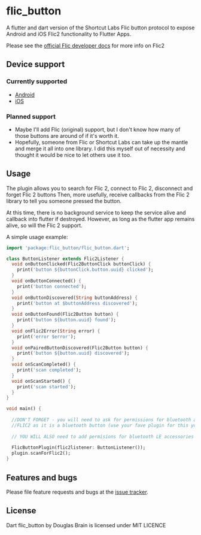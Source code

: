 # flic_button

A flutter and dart version of the Shortcut Labs Flic button protocol to expose Android and iOS Flic2 functionality to Flutter Apps.

Please see the [official Flic developer docs](https://github.com/50ButtonsEach/flic2-documentation) for more info on Flic2

## Device support

### Currently supported

- [Android](https://github.com/50ButtonsEach/fliclib-android)
- [iOS](https://github.com/50ButtonsEach/fliclib-ios)

### Planned support

- Maybe I'll add Flic (original) support, but I don't know how many of those buttons are around of if it's worth it.
- Hopefully, someone from Flic or Shortcut Labs can take up the mantle and merge it all into one library. I did this myself out of necessity and thought it would be nice to let others use it too.

## Usage

The plugin allows you to search for Flic 2, connect to Flic 2, disconnect and forget Flic 2 buttons
Then, more usefully, receive callbacks from the Flic 2 library to tell you someone pressed the button.

At this time, there is no background service to keep the service alive and callback into flutter if destroyed. However, as long as the flutter app remains alive, so will the Flic 2 support.

A simple usage example:

```dart
import 'package:flic_button/flic_button.dart';

class ButtonListener extends Flic2Listener {
  void onButtonClicked(Flic2ButtonClick buttonClick) {
    print('button ${buttonClick.button.uuid} clicked');
  }
  void onButtonConnected() {
    print('button connected');
  }
  void onButtonDiscovered(String buttonAddress) {
    print('button at $buttonAddress discovered');
  }
  void onButtonFound(Flic2Button button) {
    print('button ${button.uuid} found');
  }
  void onFlic2Error(String error) {
    print('error $error');
  }
  void onPairedButtonDiscovered(Flic2Button button) {
    print('button ${button.uuid} discovered');
  }
  void onScanCompleted() {
    print('scan completed');
  }
  void onScanStarted() {
    print('scan started');
  }
}

void main() {
  
  //DON'T FORGET - you will need to ask for permissions for bluetooth and location to search and use
  //FLIC2 as it is a bluetooth button (use your fave plugin for this yourself)
  
  // YOU WILL ALSO need to add permisions for bluetooth LE accessories in your iOS and Android implementations
  
  FlicButtonPlugin(flic2listener: ButtonListener());
  plugin.scanForFlic2();
}
```

## Features and bugs

Please file feature requests and bugs at the [issue tracker][tracker].

[tracker]: https://github.com/DarkerWaters/flic_button/issues


## License

Dart flic_button by Douglas Brain is licensed under MIT LICENCE


